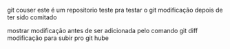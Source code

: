 git couser
este é um repositorio teste pra testar o git
modificação depois de ter sido comitado

mostrar modificação antes de ser adicionada pelo comando git diff
modificação para subir pro git hube

